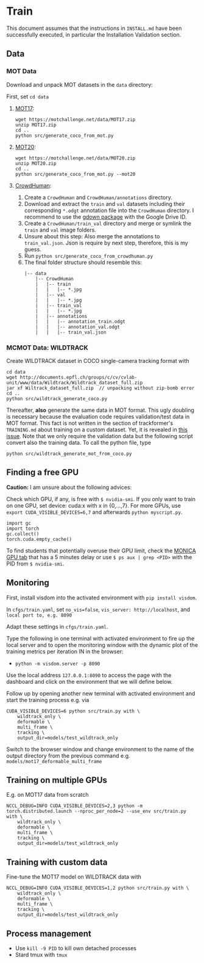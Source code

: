 # Train

This document assumes that the instructions in `INSTALL.md` have been successfully executed, in particular the Installation Validation section.

## Data

### MOT Data

Download and unpack MOT datasets in the `data` directory:

First, set `cd data`

1. [MOT17](https://motchallenge.net/data/MOT17/):

    ```
    wget https://motchallenge.net/data/MOT17.zip
    unzip MOT17.zip
    cd ..
    python src/generate_coco_from_mot.py
    ```

2. [MOT20](https://motchallenge.net/data/MOT20/):

    ```
    wget https://motchallenge.net/data/MOT20.zip
    unzip MOT20.zip
    cd ..
    python src/generate_coco_from_mot.py --mot20
    ```

3. [CrowdHuman](https://www.crowdhuman.org/download.html):

    1. Create a `CrowdHuman` and `CrowdHuman/annotations` directory.
    2. Download and extract the `train` and `val` datasets including their corresponding `*.odgt` annotation file into the `CrowdHuman` directory.
       I recommend to use the [gdown package](https://stackoverflow.com/questions/25010369/wget-curl-large-file-from-google-drive) with the Google Drive ID.
    3. Create a `CrowdHuman/train_val` directory and merge or symlink the `train` and `val` image folders.
    4. Unsure about this step: Also merge the annotations to `train_val.json`. Json is require by next step, therefore, this is my guess.
    4. Run `python src/generate_coco_from_crowdhuman.py`
    5. The final folder structure should resemble this:
        ~~~
        |-- data
            |-- CrowdHuman
            |   |-- train
            |   |   |-- *.jpg
            |   |-- val
            |   |   |-- *.jpg
            |   |-- train_val
            |   |   |-- *.jpg
            |   |-- annotations
            |   |   |-- annotation_train.odgt
            |   |   |-- annotation_val.odgt
            |   |   |-- train_val.json
        ~~~

### MCMOT Data: WILDTRACK

Create WILDTRACK dataset in COCO single-camera tracking format with

    cd data  
    wget http://documents.epfl.ch/groups/c/cv/cvlab-unit/www/data/Wildtrack/Wildtrack_dataset_full.zip  
    jar xf Wiltrack_dataset_full.zip  // unpacking without zip-bomb error
    cd ..  
    python src/wildtrack_generate_coco.py

Thereafter, **also** generate the same data in MOT format. This ugly doubling is necessary because
the evaluation code requires validation/test data in MOT format. This fact is not written in the section of trackformer's `TRAINING.md` about training on a custom dataset. Yet, it is revealed in [this issue](https://github.com/timmeinhardt/trackformer/issues/73). Note that we only require the validation data but the following script convert also the training data. To call the python file, type

`python src/wildtrack_generate_mot_from_coco.py`


## Finding a free GPU

**Caution:** I am unsure about the following advices:

Check which GPU, if any, is free with `$ nvidia-smi`. If you only want to train on one GPU, set device: cuda:x with x in {0,...,7}. For more GPUs, use `export CUDA_VISIBLE_DEVICES=6,7` and afterwards `python myscript.py`.

    import gc  
    import torch  
    gc.collect()  
    torch.cuda.empty_cache()

To find students that potentially overuse their GPU limit, check the [MONICA GPU tab](http://monica.informatik.uni-mannheim.de/gpu/dws-student-01) that has a 5 minutes delay or use `$ ps aux | grep <PID>` with the PID from `$ nvidia-smi`.


## Monitoring

First, install visdom into the activated environment with `pip install visdom`.

In `cfgs/train.yaml`, set `no_vis=false`, `vis_server: http://localhost`, and ` local port to, e.g. 8090`

Adapt these settings in `cfgs/train.yaml`.

Type the following in one terminal with activated environment to fire up the local server and to open the monitoring window with the dynamic plot of the training metrics per iteration IN in the browser:

- `python -m visdom.server -p 8090`

Use the local address `127.0.0.1:8090` to access the page with the dashboard and click on the environment that we will define below.

Follow up by opening another new terminal with activated environment and start the training process e.g. via

    CUDA_VISIBLE_DEVICES=6 python src/train.py with \
        wildtrack_only \
        deformable \
        multi_frame \
        tracking \
        output_dir=models/test_wildtrack_only

Switch to the browser window and change environment to the name of the output directory from the previous command e.g. `models/mot17_deformable_multi_frame`

## Training on multiple GPUs

E.g. on MOT17 data from scratch

    NCCL_DEBUG=INFO CUDA_VISIBLE_DEVICES=2,3 python -m torch.distributed.launch --nproc_per_node=2 --use_env src/train.py with \
        wildtrack_only \
        deformable \
        multi_frame \
        tracking \
        output_dir=models/test_wildtrack_only

## Training with custom data

Fine-tune the MOT17 model on WILDTRACK data with

    NCCL_DEBUG=INFO CUDA_VISIBLE_DEVICES=1,2 python src/train.py with \
        wildtrack_only \
        deformable \
        multi_frame \
        tracking \
        output_dir=models/test_wildtrack_only

## Process management

- Use `kill -9 PID` to kill own detached processes 
- Stard tmux with `tmux`


